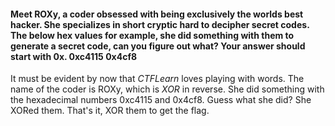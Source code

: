 #### Meet ROXy, a coder obsessed with being exclusively the worlds best hacker. She specializes in short cryptic hard to decipher secret codes. The below hex values for example, she did something with them to generate a secret code, can you figure out what? Your answer should start with 0x. 0xc4115 0x4cf8
It must be evident by now that _CTFLearn_ loves playing with words. The name of the coder is ROXy, which is _XOR_ in reverse. She did something with the hexadecimal numbers 0xc4115 and 0x4cf8. Guess what she did? She XORed them. That's it, XOR them to get the flag.

